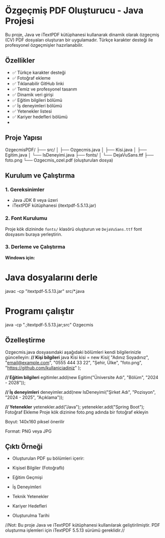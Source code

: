 # Özgeçmiş PDF Oluşturucu - Java Projesi

Bu proje, Java ve iTextPDF kütüphanesi kullanarak dinamik olarak özgeçmiş (CV) PDF dosyaları oluşturan bir uygulamadır. Türkçe karakter desteği ile profesyonel özgeçmişler hazırlanabilir.

## Özellikler
- ✅ Türkçe karakter desteği
- ✅ Fotoğraf ekleme
- ✅ Tıklanabilir GitHub linki
- ✅ Temiz ve profesyonel tasarım
- ✅ Dinamik veri girişi
- ✅ Eğitim bilgileri bölümü
- ✅ İş deneyimleri bölümü
- ✅ Yetenekler listesi
- ✅ Kariyer hedefleri bölümü
- 
## Proje Yapısı
OzgecmisPDF/
├── src/
│ ├── Ozgecmis.java
│ ├── Kisi.java
│ ├── Egitim.java
│ └── IsDeneyimi.java
├── fonts/
│ └── DejaVuSans.ttf
├── foto.png
└── Ozgecmis_ozel.pdf (oluşturulan dosya)

## Kurulum ve Çalıştırma

### 1. Gereksinimler
- Java JDK 8 veya üzeri
- iTextPDF kütüphanesi (itextpdf-5.5.13.jar)

### 2. Font Kurulumu
Proje kök dizininde `fonts/` klasörü oluşturun ve `DejaVuSans.ttf` font dosyasını buraya yerleştirin.

### 3. Derleme ve Çalıştırma

**Windows için:**
# Java dosyalarını derle
javac -cp "itextpdf-5.5.13.jar" src/*.java

# Programı çalıştır
java -cp ".;itextpdf-5.5.13.jar;src" Ozgecmis

## Özelleştirme
Ozgecmis.java dosyasındaki aşağıdaki bölümleri kendi bilgilerinizle güncelleyin:
**// Kişi bilgileri**
java
Kisi kisi = new Kisi(
    "Adınız Soyadınız",
    "email@example.com",
    "0555 444 33 22",
    "Şehir, Ülke",
    "foto.png",
    "https://github.com/kullaniciadiniz"
);

**// Eğitim bilgileri**
egitimler.add(new Egitim("Üniversite Adı", "Bölüm", "2024 - 2028"));

**// İş deneyimleri**
deneyimler.add(new IsDeneyimi("Şirket Adı", "Pozisyon", "2024 - 2025", "Açıklama"));

**// Yetenekler**
yetenekler.add("Java");
yetenekler.add("Spring Boot");
Fotoğraf Ekleme
Proje kök dizinine foto.png adında bir fotoğraf ekleyin

Boyut: 140x160 piksel önerilir

Format: PNG veya JPG

## Çıktı Örneği
- Oluşturulan PDF şu bölümleri içerir:

- Kişisel Bilgiler (Fotoğraflı)

- Eğitim Geçmişi

- İş Deneyimleri

- Teknik Yetenekler

- Kariyer Hedefleri

- Oluşturulma Tarihi

//Not: Bu proje Java ve iTextPDF kütüphanesi kullanılarak geliştirilmiştir. PDF oluşturma işlemleri için iTextPDF 5.5.13 sürümü gereklidir.//
